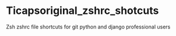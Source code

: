 # Ticapsoriginal_zshrc_shotcuts
Zsh zshrc file shortcuts for git python and django professional users
